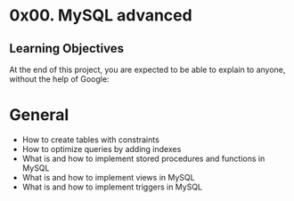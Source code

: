 # 0x00. MySQL advanced

## Learning Objectives
At the end of this project, you are expected to be able to explain to anyone, without the help of Google:

# General
* How to create tables with constraints
* How to optimize queries by adding indexes
* What is and how to implement stored procedures and functions in MySQL
* What is and how to implement views in MySQL
* What is and how to implement triggers in MySQL
